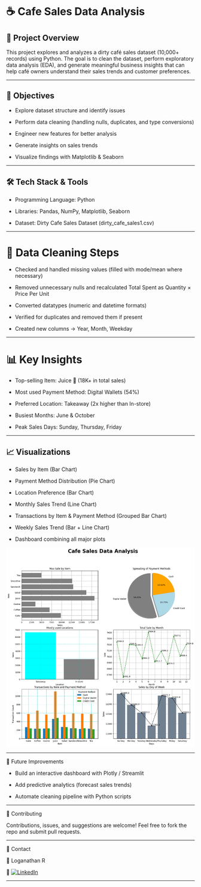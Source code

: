 # ☕ Cafe Sales Data Analysis

## 📌 Project Overview

This project explores and analyzes a dirty café sales dataset (10,000+ records) using Python.
The goal is to clean the dataset, perform exploratory data analysis (EDA), and generate meaningful business insights that can help café owners understand their sales trends and customer preferences.


---

## 🎯 Objectives

- Explore dataset structure and identify issues

- Perform data cleaning (handling nulls, duplicates, and type conversions)

- Engineer new features for better analysis

- Generate insights on sales trends

- Visualize findings with Matplotlib & Seaborn



---

## 🛠 Tech Stack & Tools

- Programming Language: Python

- Libraries: Pandas, NumPy, Matplotlib, Seaborn

- Dataset: Dirty Cafe Sales Dataset (dirty_cafe_sales1.csv)



---

# 🧹 Data Cleaning Steps

- Checked and handled missing values (filled with mode/mean where necessary)

- Removed unnecessary nulls and recalculated Total Spent as Quantity × Price Per Unit

- Converted datatypes (numeric and datetime formats)

- Verified for duplicates and removed them if present

- Created new columns → Year, Month, Weekday



---

# 📊 Key Insights

- Top-selling Item: Juice 🥤 (18K+ in total sales)

- Most used Payment Method: Digital Wallets (54%)

- Preferred Location: Takeaway (2x higher than In-store)

- Busiest Months: June & October

- Peak Sales Days: Sunday, Thursday, Friday



---

## 📈 Visualizations

- Sales by Item (Bar Chart)

- Payment Method Distribution (Pie Chart)

- Location Preference (Bar Chart)

- Monthly Sales Trend (Line Chart)

- Transactions by Item & Payment Method (Grouped Bar Chart)

- Weekly Sales Trend (Bar + Line Chart)

- Dashboard combining all major plots


![Cafe Sales Data Analysis Dashboard](Subplots.png)



---

📌 Future Improvements

- Build an interactive dashboard with Plotly / Streamlit

- Add predictive analytics (forecast sales trends)

- Automate cleaning pipeline with Python scripts



---

🤝 Contributing

Contributions, issues, and suggestions are welcome!
Feel free to fork the repo and submit pull requests.


---

📧 Contact

👤 Loganathan R 

🔗 [![LinkedIn](https://img.shields.io/badge/LinkedIn-LoganathanR1210-blue?logo=linkedin)](https://www.linkedin.com/in/loganathanr1210)


---
